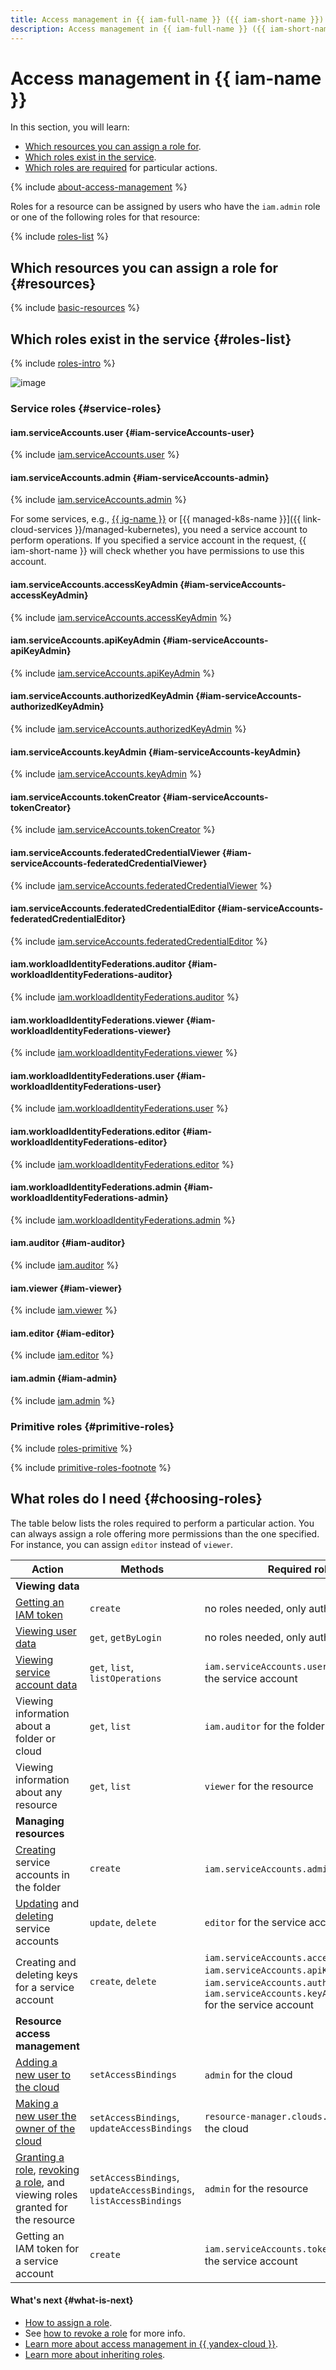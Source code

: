 ```yaml
---
title: Access management in {{ iam-full-name }} ({{ iam-short-name }})
description: Access management in {{ iam-full-name }} ({{ iam-short-name }}), an identity and access management service. This section describes the resources for which you can assign a role, the roles existing in the service, and the roles required to perform a particular action.
---
```


# Access management in {{ iam-name }}

In this section, you will learn:
* [Which resources you can assign a role for](#resources).
* [Which roles exist in the service](#roles-list).
* [Which roles are required](#choosing-roles) for particular actions.

{% include [about-access-management](../../_includes/iam/about-access-management.md) %}

Roles for a resource can be assigned by users who have the `iam.admin` role or one of the following roles for that resource:

{% include [roles-list](../../_includes/iam/roles-list.md) %}

## Which resources you can assign a role for {#resources}

{% include [basic-resources](../../_includes/iam/basic-resources-for-access-control.md) %}

## Which roles exist in the service {#roles-list}

{% include [roles-intro](../../_includes/roles-intro.md) %}

![image](../../_assets/iam/security/service-roles-hierarchy.svg)

### Service roles {#service-roles}

#### iam.serviceAccounts.user {#iam-serviceAccounts-user}

{% include [iam.serviceAccounts.user](../../_roles/iam/serviceAccounts/user.md) %}

#### iam.serviceAccounts.admin {#iam-serviceAccounts-admin}

{% include [iam.serviceAccounts.admin](../../_roles/iam/serviceAccounts/admin.md) %}

For some services, e.g., [{{ ig-name }}](../../compute/concepts/instance-groups/index.md) or [{{ managed-k8s-name }}]({{ link-cloud-services }}/managed-kubernetes), you need a service account to perform operations. If you specified a service account in the request, {{ iam-short-name }} will check whether you have permissions to use this account.

#### iam.serviceAccounts.accessKeyAdmin {#iam-serviceAccounts-accessKeyAdmin}

{% include [iam.serviceAccounts.accessKeyAdmin](../../_roles/iam/serviceAccounts/accessKeyAdmin.md) %}

#### iam.serviceAccounts.apiKeyAdmin {#iam-serviceAccounts-apiKeyAdmin}

{% include [iam.serviceAccounts.apiKeyAdmin](../../_roles/iam/serviceAccounts/apiKeyAdmin.md) %}

#### iam.serviceAccounts.authorizedKeyAdmin {#iam-serviceAccounts-authorizedKeyAdmin}

{% include [iam.serviceAccounts.authorizedKeyAdmin](../../_roles/iam/serviceAccounts/authorizedKeyAdmin.md) %}

#### iam.serviceAccounts.keyAdmin {#iam-serviceAccounts-keyAdmin}

{% include [iam.serviceAccounts.keyAdmin](../../_roles/iam/serviceAccounts/keyAdmin.md) %}

#### iam.serviceAccounts.tokenCreator {#iam-serviceAccounts-tokenCreator}

{% include [iam.serviceAccounts.tokenCreator](../../_roles/iam/serviceAccounts/tokenCreator.md) %}

#### iam.serviceAccounts.federatedCredentialViewer {#iam-serviceAccounts-federatedCredentialViewer}

{% include [iam.serviceAccounts.federatedCredentialViewer](../../_roles/iam/serviceAccounts/federatedCredentialViewer.md) %}

#### iam.serviceAccounts.federatedCredentialEditor {#iam-serviceAccounts-federatedCredentialEditor}

{% include [iam.serviceAccounts.federatedCredentialEditor](../../_roles/iam/serviceAccounts/federatedCredentialEditor.md) %}

#### iam.workloadIdentityFederations.auditor {#iam-workloadIdentityFederations-auditor}

{% include [iam.workloadIdentityFederations.auditor](../../_roles/iam/workloadIdentityFederations/auditor.md) %}

#### iam.workloadIdentityFederations.viewer {#iam-workloadIdentityFederations-viewer}

{% include [iam.workloadIdentityFederations.viewer](../../_roles/iam/workloadIdentityFederations/viewer.md) %}

#### iam.workloadIdentityFederations.user {#iam-workloadIdentityFederations-user}

{% include [iam.workloadIdentityFederations.user](../../_roles/iam/workloadIdentityFederations/user.md) %}

#### iam.workloadIdentityFederations.editor {#iam-workloadIdentityFederations-editor}

{% include [iam.workloadIdentityFederations.editor](../../_roles/iam/workloadIdentityFederations/editor.md) %}

#### iam.workloadIdentityFederations.admin {#iam-workloadIdentityFederations-admin}

{% include [iam.workloadIdentityFederations.admin](../../_roles/iam/workloadIdentityFederations/admin.md) %}

#### iam.auditor {#iam-auditor}

{% include [iam.auditor](../../_roles/iam/auditor.md) %}

#### iam.viewer {#iam-viewer}

{% include [iam.viewer](../../_roles/iam/viewer.md) %}

#### iam.editor {#iam-editor}

{% include [iam.editor](../../_roles/iam/editor.md) %}

#### iam.admin {#iam-admin}

{% include [iam.admin](../../_roles/iam/admin.md) %}


### Primitive roles {#primitive-roles}

{% include [roles-primitive](../../_includes/roles-primitive.md) %}

{% include [primitive-roles-footnote](../../_includes/primitive-roles-footnote.md) %}

## What roles do I need {#choosing-roles}

The table below lists the roles required to perform a particular action. You can always assign a role offering more permissions than the one specified. For instance, you can assign `editor` instead of `viewer`.

Action | Methods | Required roles
----- | ----- | -----
**Viewing data** | |
[Getting an IAM token](../operations/iam-token/create.md) | `create` | no roles needed, only authentication
[Viewing user data](../operations/users/get.md) | `get`, `getByLogin` | no roles needed, only authentication
[Viewing service account data](../operations/sa/get-id.md) | `get`, `list`, `listOperations` | `iam.serviceAccounts.user` or `viewer` for the service account
Viewing information about a folder or cloud | `get`, `list` | `iam.auditor` for the folder or cloud
Viewing information about any resource | `get`, `list` | `viewer` for the resource
**Managing resources** | |
[Creating](../operations/sa/create.md) service accounts in the folder | `create` | `iam.serviceAccounts.admin` for the folder
[Updating](../operations/sa/update.md) and [deleting](../operations/sa/delete.md) service accounts | `update`, `delete` | `editor` for the service account
Creating and deleting keys for a service account | `create`, `delete` | `iam.serviceAccounts.accessKeyAdmin`, `iam.serviceAccounts.apiKeyAdmin`, `iam.serviceAccounts.authorizedKeyAdmin`, `iam.serviceAccounts.keyAdmin`<br/> for the service account
**Resource access management** | |
[Adding a new user to the cloud](../operations/users/create.md) | `setAccessBindings` | `admin` for the cloud
[Making a new user the owner of the cloud](../operations/roles/grant.md) | `setAccessBindings`, `updateAccessBindings` | `resource-manager.clouds.owner` role for the cloud
[Granting a role](../operations/roles/grant.md), [revoking a role](../operations/roles/revoke.md), and viewing roles granted for the resource | `setAccessBindings`, `updateAccessBindings`, `listAccessBindings` | `admin` for the resource
Getting an IAM token for a service account | `create` | `iam.serviceAccounts.tokenCreator` for the service account

#### What's next {#what-is-next}

* [How to assign a role](../../iam/operations/roles/grant.md).
* See [how to revoke a role](../../iam/operations/roles/revoke.md) for more info.
* [Learn more about access management in {{ yandex-cloud }}](../../iam/concepts/access-control/index.md).
* [Learn more about inheriting roles](../../resource-manager/concepts/resources-hierarchy.md#access-rights-inheritance).

